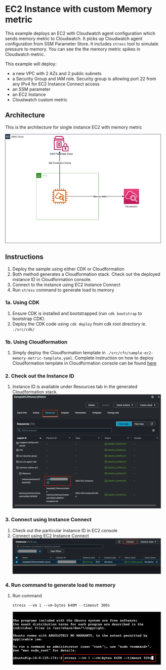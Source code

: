 # EC2 Instance with custom Memory metric

This example deploys an EC2 with Cloudwatch agent configuration which sends memory metric to Cloudwatch. It picks up Cloudwatch agent configuration from SSM Parameter Store. It includes `stress` tool to simulate pressure to memory. You can see the the memory metric spikes in Cloudwatch metric.

This example will deploy:
- a new VPC with 2 AZs and 2 public subnets
- a Security Group and IAM role. Security group is allowing port 22 from any IPv4 for EC2 Instance Connect access
- an SSM parameter
- an EC2 Instance
- Cloudwatch custom metric

## Architecture

This is the architecture for single instance EC2 with memory metric

![Single Instance Arch](./media/generic-diagram-EC2-Memory-Metric.drawio.png)

## Instructions

1. Deploy the sample using either CDK or Cloudformation
2. Both method generates a Cloudformation stack. Check out the deployed instance ID in Cloudformation console.
3. Connect to the instance using EC2 Instance Connect
4. Run `stress` command to generate load to memory

### 1a. Using CDK
1. Ensure CDK is installed and bootstrapped (run `cdk bootstrap` to bootstrap CDK).
2. Deploy the CDK code using `cdk deploy` from cdk root directory ie. `./src/cdk/`

### 1b. Using Cloudformation
1. Simply deploy the Cloudformation template in `./src/cfn/sample-ec2-memory-metric-template.yaml`. Complete instruction on how to deploy Cloudformation template in Cloudformation console can be found [here](https://docs.aws.amazon.com/AWSCloudFormation/latest/UserGuide/cfn-console-create-stack.html)

### 2. Check out the Instance ID
1. Instance ID is available under Resources tab in the generated Cloudformation stack.
    ![EC2 Instance ID](./media/2-single-server-instance-id.png)

### 3. Connect using Instance Connect
1. Check out the particular instance ID in EC2 console
2. Connect using EC2 Instance Connect
    ![EC2 Instance Connect](./media/3-single-server-instance-connect.png)

### 4. Run command to generate load to memory
1. Run command
   ```
   stress --vm 1 --vm-bytes 640M --timeout 300s
   ```
    ![Stress Command](./media/4-single-server-stress.png)
